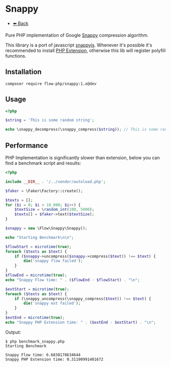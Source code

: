 # Snappy

- [⬅️️ Back](../../introduction.md)

Pure PHP implementation of Google [Snappy](https://github.com/google/snappy) compression algorithm.

This library is a port of javascript [snappyjs](https://github.com/zhipeng-jia/snappyjs).
Whenever it's possible it's recommended to install [PHP Extension](https://github.com/kjdev/php-ext-snappy),
otherwise this lib will register polyfill functions.

## Installation

```
composer require flow-php/snappy:1.x@dev
```

## Usage

```php
<?php

$string = 'This is some random string';

echo \snappy_decompress(\snappy_compress($string)); // This is some random string
```

## Performance

PHP Implementation is significantly slower than extension, below you can find a benchmark script and results:

```php
<?php

include __DIR__ . '/../vendor/autoload.php';

$faker = \Faker\Factory::create();

$texts = [];
for ($i = 0; $i < 10_000; $i++) {
    $textSize = \random_int(100, 5000);
    $texts[] = $faker->text($textSize);
}

$snappy = new \Flow\Snappy\Snappy();

echo "Starting Benchmark\n\n";

$flowStart = microtime(true);
foreach ($texts as $text) {
    if ($snappy->uncompress($snappy->compress($text)) !== $text) {
        die('snappy flow failed');
    }
}
$flowEnd = microtime(true);
echo "Snappy Flow time: " . ($flowEnd - $flowStart) . "\n";

$extStart = microtime(true);
foreach ($texts as $text) {
    if (\snappy_uncompress(\snappy_compress($text)) !== $text) {
        die('snappy ext failed');
    }
}
$extEnd = microtime(true);
echo "Snappy PHP Extension time: " . ($extEnd - $extStart) . "\n";
```

Output:

```console
$ php benchmark_snappy.php
Starting Benchmark

Snappy Flow time: 6.6838178634644
Snappy PHP Extension time: 0.31190991401672
```